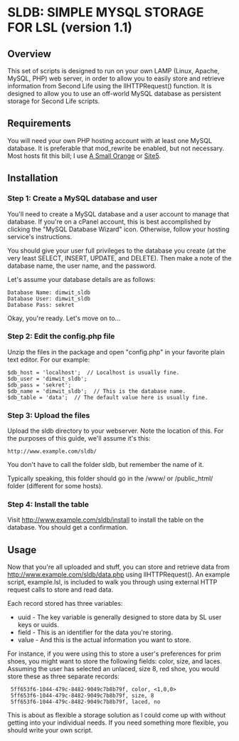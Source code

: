 # SLDB: SIMPLE MYSQL STORAGE FOR LSL (version 1.1)

## Overview
This set of scripts is designed to run on your own LAMP (Linux, Apache, MySQL, PHP) web server, in order to allow you to easily store and retrieve information from Second Life using the llHTTPRequest() function.  It is designed to allow you to use an off-world MySQL database as persistent storage for Second Life scripts.

## Requirements
You will need your own PHP hosting account with at least one MySQL database. It is preferable that mod_rewrite be enabled, but not necessary.  Most hosts fit this bill; I use [A Small Orange](http://asmallorange.com) or [Site5](http://site5.com).

## Installation

### Step 1: Create a MySQL database and user

You'll need to create a MySQL database and a user account to manage that database.  If you're on a cPanel account, this is best accomplished by clicking the "MySQL Database Wizard" icon. Otherwise, follow your hosting service's instructions.

You should give your user full privileges to the database you create (at the very least SELECT, INSERT, UPDATE, and DELETE). Then make a note of the database name, the user name, and the password. 

Let's assume your database details are as follows:

    Database Name: dimwit_sldb
    Database User: dimwit_sldb
    Database Pass: sekret

Okay, you're ready.  Let's move on to...

### Step 2: Edit the config.php file

Unzip the files in the package and open "config.php" in your favorite plain text editor.  For our example:     

    $db_host = 'localhost';  // Localhost is usually fine.
    $db_user = 'dimwit_sldb';
    $db_pass = 'sekret';
    $db_name = 'dimwit_sldb';  // This is the database name.
    $db_table = 'data';  // The default value here is usually fine.

### Step 3: Upload the files

Upload the sldb directory to your webserver.  Note the location of this.  For the purposes of this guide, we'll assume it's this:
                
    http://www.example.com/sldb/

You don't have to call the folder sldb, but remember the name of it. 

Typically speaking, this folder should go in the /www/ or /public_html/ folder (different for some hosts).

### Step 4: Install the table

Visit http://www.example.com/sldb/install to install the table on the database. You should get a confirmation.

## Usage

Now that you're all uploaded and stuff, you can store and retrieve data from http://www.example.com/sldb/data.php using llHTTPRequest(). An example script, example.lsl, is included to walk you through using external HTTP request calls to store and read data.

Each record stored has three variables:

* uuid -   The key variable is generally designed to store data by SL user keys or uuids. 
* field - This is an identifier for the data you're storing.
* value - And this is the actual information you want to store.
    
For instance, if you were using this to store a user's preferences for prim shoes, you might want to store the following fields: color, size, and laces. Assuming the user has selected an unlaced, size 8, red shoe, you would store these as three separate records:

     5ff653f6-1044-479c-8482-9049c7b8b79f, color, <1,0,0>
     5ff653f6-1044-479c-8482-9049c7b8b79f, size, 8
     5ff653f6-1044-479c-8482-9049c7b8b79f, laced, no

This is about as flexible a storage solution as I could come up with without getting into your individual needs.  If you need something more flexible, you should write your own script.

